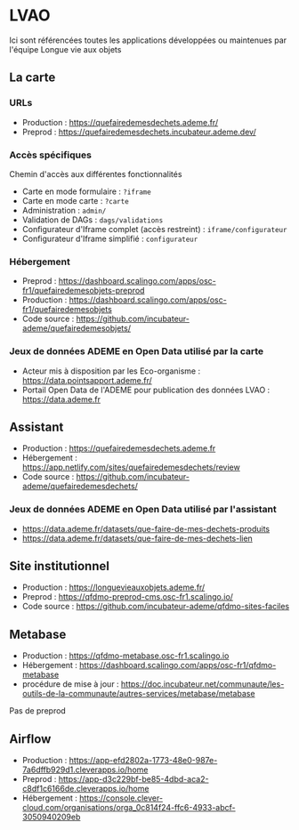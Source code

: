 # LVAO

Ici sont référencées toutes les applications développées ou maintenues par l'équipe Longue vie aux objets

## La carte

### URLs

- Production : https://quefairedemesdechets.ademe.fr/
- Preprod : https://quefairedemesdechets.incubateur.ademe.dev/

### Accès spécifiques

Chemin d'accès aux différentes fonctionnalités

- Carte en mode formulaire : `?iframe`
- Carte en mode carte : `?carte`
- Administration : `admin/`
- Validation de DAGs : `dags/validations`
- Configurateur d'Iframe complet (accès restreint) : `iframe/configurateur`
- Configurateur d'Iframe simplifié : `configurateur`

### Hébergement

- Preprod : https://dashboard.scalingo.com/apps/osc-fr1/quefairedemesobjets-preprod
- Production : https://dashboard.scalingo.com/apps/osc-fr1/quefairedemesobjets
- Code source : https://github.com/incubateur-ademe/quefairedemesobjets/

### Jeux de données ADEME en Open Data utilisé par la carte

- Acteur mis à disposition par les Eco-organisme : https://data.pointsapport.ademe.fr/
- Portail Open Data de l'ADEME pour publication des données LVAO : https://data.ademe.fr

## Assistant

- Production : https://quefairedemesdechets.ademe.fr
- Hébergement : https://app.netlify.com/sites/quefairedemesdechets/review
- Code source : https://github.com/incubateur-ademe/quefairedemesdechets/

### Jeux de données ADEME en Open Data utilisé par l'assistant

- https://data.ademe.fr/datasets/que-faire-de-mes-dechets-produits
- https://data.ademe.fr/datasets/que-faire-de-mes-dechets-lien

## Site institutionnel

- Production : https://longuevieauxobjets.ademe.fr/
- Preprod : https://qfdmo-preprod-cms.osc-fr1.scalingo.io/
- Code source : https://github.com/incubateur-ademe/qfdmo-sites-faciles

## Metabase

- Production : https://qfdmo-metabase.osc-fr1.scalingo.io
- Hébergement : https://dashboard.scalingo.com/apps/osc-fr1/qfdmo-metabase
- procédure de mise à jour : https://doc.incubateur.net/communaute/les-outils-de-la-communaute/autres-services/metabase/metabase

Pas de preprod

## Airflow

- Production : https://app-efd2802a-1773-48e0-987e-7a6dffb929d1.cleverapps.io/home
- Preprod : https://app-d3c229bf-be85-4dbd-aca2-c8df1c6166de.cleverapps.io/home
- Hébergement : https://console.clever-cloud.com/organisations/orga_0c814f24-ffc6-4933-abcf-3050940209eb
